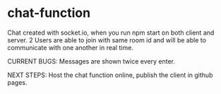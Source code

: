 # chat-function
Chat created with socket.io, when you run npm start on both client and server. 2 Users are able to join with same room id and will be able to communicate with one another in real time.

CURRENT BUGS:
Messages are shown twice every enter.

NEXT STEPS:
Host the chat function online, publish the client in github pages.
